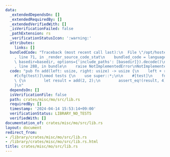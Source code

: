 ```yaml
---
data:
  _extendedDependsOn: []
  _extendedRequiredBy: []
  _extendedVerifiedWith: []
  _isVerificationFailed: false
  _pathExtension: rs
  _verificationStatusIcon: ':warning:'
  attributes:
    links: []
  bundledCode: "Traceback (most recent call last):\n  File \"/opt/hostedtoolcache/Python/3.10.14/x64/lib/python3.10/site-packages/onlinejudge_verify/documentation/build.py\"\
    , line 71, in _render_source_code_stat\n    bundled_code = language.bundle(stat.path,\
    \ basedir=basedir, options={'include_paths': [basedir]}).decode()\n  File \"/opt/hostedtoolcache/Python/3.10.14/x64/lib/python3.10/site-packages/onlinejudge_verify/languages/rust.py\"\
    , line 288, in bundle\n    raise NotImplementedError\nNotImplementedError\n"
  code: "pub fn add(left: usize, right: usize) -> usize {\n    left + right\n}\n\n\
    #[cfg(test)]\nmod tests {\n    use super::*;\n\n    #[test]\n    fn it_works()\
    \ {\n        let result = add(2, 2);\n        assert_eq!(result, 4);\n    }\n\
    }\n"
  dependsOn: []
  isVerificationFile: false
  path: crates/misc/mo/src/lib.rs
  requiredBy: []
  timestamp: '2024-04-14 15:53:14+09:00'
  verificationStatus: LIBRARY_NO_TESTS
  verifiedWith: []
documentation_of: crates/misc/mo/src/lib.rs
layout: document
redirect_from:
- /library/crates/misc/mo/src/lib.rs
- /library/crates/misc/mo/src/lib.rs.html
title: crates/misc/mo/src/lib.rs
---
```


